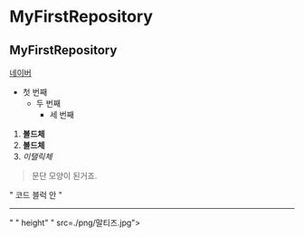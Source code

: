 # MyFirstRepository
## MyFirstRepository

[네이버](https://www.naver.com/)

- 첫 번째
  - 두 번째
      - 세 번째
      
 1. **볼드체**
 2. __볼드체__
 3.  *이탤릭체*
 
 >문단 모양이 된거죠.
 >
 
 "
 코드 블럭 안
 "
 
 * * *
 
 <img width>" " height" " src=./png/말티즈.jpg"></img>

 
